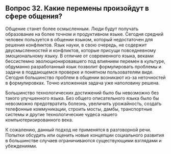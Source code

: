 ## Вопрос 32. Какие перемены произойдут в сфере общения?

Общение станет более осмысленным. Люди будут получать образование на более точном и продуктивном языке. Сегодня средний человек пользуется в общении языком, который недостаточен для решения конфликтов. Язык науки, в свою очередь, не содержит двусмысленностей и конфликтов, которые присущи повседневному эмоциональному языку. В отличие от современного языка, веками бессистемно эволюционировавшего под влиянием перемен в культуре, обдуманно разработанный язык позволит формулировать проблемы и задачи в поддающемся проверке и понятном пользователям виде. Сегодня большинство проблем в общении возникают из-за неточностей в формулировках. Точно изложенная задача уже наполовину решена.

Большинство технологических достижений было бы невозможно без такого улучшенного языка. Без общего описательного языка было бы невозможно предотвратить болезнь, увеличить урожайность, создать телефонные коммуникации, строить мосты, дамбы, транспортные системы и другие технологические чудеса нашего компьютеризированного века.

К сожалению, данный подход не применятся в разговорной речи. Попытки обсудить или оценить новые концепции социального развития в большинстве случаев ограничиваются существующими взглядами и убеждениями.